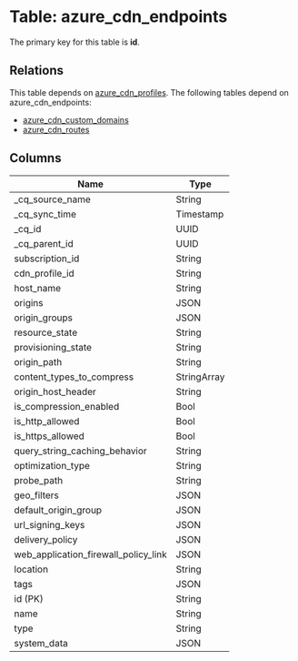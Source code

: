 # Table: azure_cdn_endpoints



The primary key for this table is **id**.

## Relations
This table depends on [azure_cdn_profiles](azure_cdn_profiles.md).
The following tables depend on azure_cdn_endpoints:
  - [azure_cdn_custom_domains](azure_cdn_custom_domains.md)
  - [azure_cdn_routes](azure_cdn_routes.md)

## Columns
| Name          | Type          |
| ------------- | ------------- |
|_cq_source_name|String|
|_cq_sync_time|Timestamp|
|_cq_id|UUID|
|_cq_parent_id|UUID|
|subscription_id|String|
|cdn_profile_id|String|
|host_name|String|
|origins|JSON|
|origin_groups|JSON|
|resource_state|String|
|provisioning_state|String|
|origin_path|String|
|content_types_to_compress|StringArray|
|origin_host_header|String|
|is_compression_enabled|Bool|
|is_http_allowed|Bool|
|is_https_allowed|Bool|
|query_string_caching_behavior|String|
|optimization_type|String|
|probe_path|String|
|geo_filters|JSON|
|default_origin_group|JSON|
|url_signing_keys|JSON|
|delivery_policy|JSON|
|web_application_firewall_policy_link|JSON|
|location|String|
|tags|JSON|
|id (PK)|String|
|name|String|
|type|String|
|system_data|JSON|